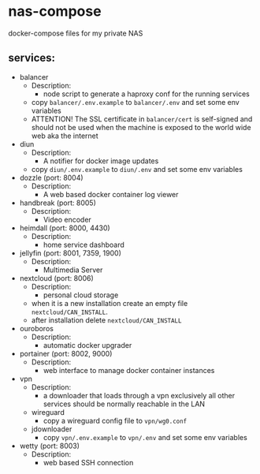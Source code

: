 # nas-compose
docker-compose files for my private NAS

## services:

- balancer
  - Description:
    - node script to generate a haproxy conf for the running services 
  - copy `balancer/.env.example` to `balancer/.env` and set some env variables
  - ATTENTION! The SSL certificate in `balancer/cert` is self-signed and should not be used when the machine is exposed to the world wide web aka the internet 
- diun
  - Description:
    - A notifier for docker image updates
  - copy `diun/.env.example` to `diun/.env` and set some env variables
- dozzle (port: 8004)
  - Description:
    - A web based docker container log viewer
- handbreak (port: 8005)
  - Description:
    - Video encoder
- heimdall (port: 8000, 4430)
  - Description:
    - home service dashboard
- jellyfin (port: 8001, 7359, 1900)
  - Description:
    - Multimedia Server
- nextcloud (port: 8006)
  - Description:
    - personal cloud storage
  - when it is a new installation create an empty file `nextcloud/CAN_INSTALL`.
  - after installation delete `nextcloud/CAN_INSTALL`
- ouroboros
  - Description:
    - automatic docker upgrader
- portainer (port: 8002, 9000)
  - Description:
    - web interface to manage docker container instances
- vpn
  - Description:
    - a downloader that loads through a vpn exclusively all other services should be normally reachable in the LAN
  - wireguard
    - copy a wireguard config file to `vpn/wg0.conf`
  - jdownloader
    - copy `vpn/.env.example` to `vpn/.env` and set some env variables
- wetty (port: 8003)
  - Description:
    - web based SSH connection